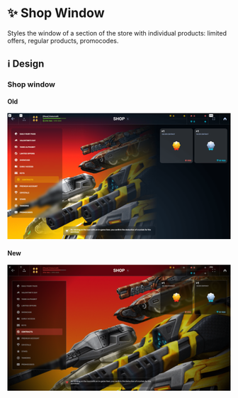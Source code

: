 # ✨ Shop Window

Styles the window of a section of the store with individual products: limited offers, regular products, promocodes.

## ℹ️ Design

### Shop window

#### Old

![](/images/shop/old/shopwindow.png)

#### New

![](/images/shop/new/shopwindow.png)

